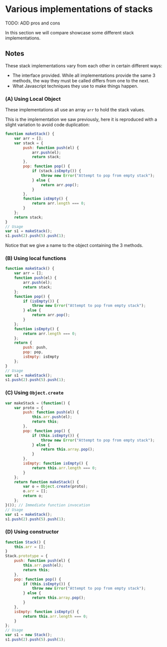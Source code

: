 # Various implementations of stacks

TODO: ADD pros and cons

In this section we will compare showcase some different stack implementations.

## Notes

These stack implementations vary from each other in certain different ways:

- The interface provided. While all implementations provide the same 3 methods, the way they must be called differs from one to the next.
- What Javascript techniques they use to make things happen.

### (A) Using Local Object

These implementations all use an array `arr` to hold the stack values.

This is the implementation we saw previously, here it is reproduced with a slight variation to avoid code duplication:

```javascript
function makeStack() {
    var arr = [];
    var stack = {
        push: function push(el) {
            arr.push(el);
            return stack;
        },
        pop: function pop() {
            if (stack.isEmpty()) {
                throw new Error("Attempt to pop from empty stack");
            } else {
                return arr.pop();
            }
        },
        function isEmpty() {
            return arr.length === 0;
        }
    };
    return stack;
}
// Usage
var s1 = makeStack();
s1.push(2).push(5).push(1);
```

Notice that we give a name to the object containing the 3 methods.

### (B) Using local functions

```javascript
function makeStack() {
    var arr = [];
    function push(el) {
        arr.push(el);
        return stack;
    };
    function pop() {
        if (isEmpty()) {
            throw new Error("Attempt to pop from empty stack");
        } else {
            return arr.pop();
        }
    };
    function isEmpty() {
        return arr.length === 0;
    };
    return {
        push: push,
        pop: pop,
        isEmpty: isEmpty
    };
}
// Usage
var s1 = makeStack();
s1.push(2).push(5).push(1);
```

### (C) Using `Object.create`

```javascript
var makeStack = (function() {
    var proto = {
        push: function push(el) {
            this.arr.push(el);
            return this;
        },
        pop: function pop() {
            if (this.isEmpty()) {
                throw new Error("Attempt to pop from empty stack");
            } else {
                return this.array.pop();
            }
        },
        isEmpty: function isEmpty() {
            return this.arr.length === 0;
        }
    };
    return function makeStack() {
        var o = Object.create(proto);
        o.arr = [];
        return o;
    };
}()); // Immediate function invocation
// Usage
var s1 = makeStack();
s1.push(2).push(5).push(1);
```

### (D) Using constructor

```javascript
function Stack() {
    this.arr = [];
}
Stack.prototype = {
    push: function push(el) {
        this.arr.push(el);
        return this;
    },
    pop: function pop() {
        if (this.isEmpty()) {
            throw new Error("Attempt to pop from empty stack");
        } else {
            return this.array.pop();
        }
    },
    isEmpty: function isEmpty() {
        return this.arr.length === 0;
    }
};
// Usage
var s1 = new Stack();
s1.push(2).push(5).push(1);
```


